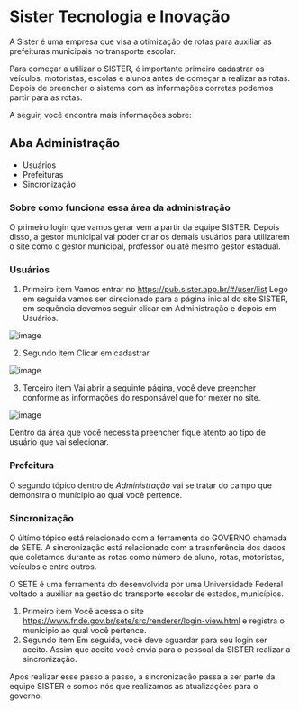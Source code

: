 # Sister Tecnologia e Inovação

A Sister é uma empresa que visa a otimização de rotas para auxiliar as prefeituras municipais no transporte escolar. 

Para começar a utilizar o SISTER, é importante primeiro cadastrar os veículos, motoristas, escolas e alunos antes de começar a realizar as rotas. Depois de preencher o sistema com as informações corretas podemos partir para as rotas. 

A seguir, você encontra mais informações sobre: 

## Aba Administração
* Usuários
* Prefeituras
* Sincronização  

### Sobre como funciona essa área da administração 
O primeiro login que vamos gerar vem a partir da equipe SISTER. Depois disso, a gestor municipal vai poder criar os demais usuários para utilizarem o site como o gestor municipal, professor ou até mesmo gestor estadual.

### Usuários
1. Primeiro item
Vamos entrar no https://pub.sister.app.br/#/user/list
Logo em seguida vamos ser direcionado para a página inicial do site SISTER, em sequência devemos seguir clicar em Administração e depois em Usuários.

![image](https://github.com/user-attachments/assets/e9b50a78-21ac-4920-87a4-1a774e424c95)

2. Segundo item
Clicar em cadastrar

![image](https://github.com/user-attachments/assets/c22f471a-ea34-40a7-b974-cf1078cbd7ab)

3. Terceiro item
Vai abrir a seguinte página, você deve preencher conforme as informações do responsável que for mexer no site.

![image](https://github.com/user-attachments/assets/fe8dff8a-4bf1-4ef4-a296-c0f6ca4ef1df)

Dentro da área que você necessita preencher fique atento ao tipo de usuário que vai selecionar.


### Prefeitura
O segundo tópico dentro de *Administração* vai se tratar do campo que demonstra o munícipio ao qual você pertence.

### Sincronização
O últímo tópico está relacionado com a ferramenta do GOVERNO chamada de SETE. A sincronização está relacionado com a trasnferência dos dados que coletamos durante as rotas como número de aluno, rotas, motoristas, veículos e entre outros.

O SETE é uma ferramenta do desenvolvida por uma Universidade Federal voltado a auxiliar na gestão do transporte escolar de estados, municípios.

1. Primeiro item
  Você acessa o site https://www.fnde.gov.br/sete/src/renderer/login-view.html e registra o munícipio ao qual você pertence.
2. Segundo item
   Em seguida, você deve aguardar para seu login ser aceito. Assim que aceito você envia para o pessoal da SISTER realizar a sincronização.

Apos realizar esse passo a passo, a sincronização passa a ser parte da equipe SISTER e somos nós que realizamos as atualizações para o governo.
